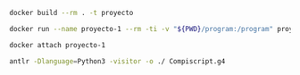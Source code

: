 ```bash
docker build --rm . -t proyecto
```
```bash
docker run --name proyecto-1 --rm -ti -v "${PWD}/program:/program" proyecto
```
```bash
docker attach proyecto-1
```
```bash
antlr -Dlanguage=Python3 -visitor -o ./ Compiscript.g4
```